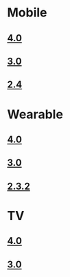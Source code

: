 # Mobile
## [4.0](/application/web/api/launch.htm?toc=1&profile=mobile&version=4.0)
## [3.0](/application/web/api/launch.htm?toc=1&profile=mobile&version=3.0)
## [2.4](/application/web/api/launch.htm?toc=1&profile=mobile&version=2.4)

# Wearable
## [4.0](/application/web/api/launch.htm?toc=1&profile=wearable&version=4.0)
## [3.0](/application/web/api/launch.htm?toc=1&profile=wearable&version=3.0)
## [2.3.2](/application/web/api/launch.htm?toc=1&profile=wearable&version=2.3.2)

# TV
## [4.0](/application/web/api/launch.htm?toc=1&profile=tv&version=4.0)
## [3.0](/application/web/api/launch.htm?toc=1&profile=tv&version=3.0)

